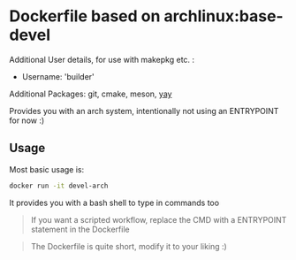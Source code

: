# Dockerfile based on archlinux:base-devel

Additional User details, for use with makepkg etc. :
  * Username: 'builder'

Additional Packages: git, cmake, meson, [yay](https://github.com/Jguer/yay)

Provides you with an arch system, intentionally not using an ENTRYPOINT for now :)

## Usage

Most basic usage is:

```sh
docker run -it devel-arch
```

It provides you with a bash shell to type in commands too

> If you want a scripted workflow, replace the CMD with a ENTRYPOINT statement in the Dockerfile

> The Dockerfile is quite short, modify it to your liking :)


